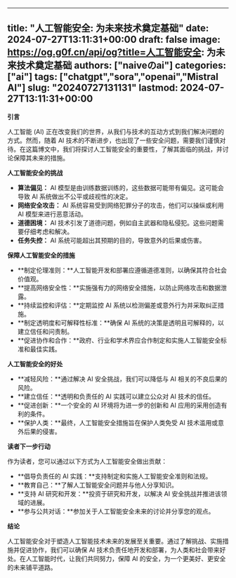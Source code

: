 
---
title: "人工智能安全: 为未来技术奠定基础"
date: 2024-07-27T13:11:31+00:00
draft: false
image: https://og.g0f.cn/api/og?title=人工智能安全: 为未来技术奠定基础
authors: ["naiveのai"]
categories: ["ai"]
tags: ["chatgpt","sora","openai","Mistral AI"]
slug: "20240727131131"
lastmod: 2024-07-27T13:11:31+00:00
---
**引言**

人工智能 (AI) 正在改变我们的世界，从我们与技术的互动方式到我们解决问题的方式。然而，随着 AI 技术的不断进步，也出现了一些安全问题，需要我们谨慎对待。在这篇博文中，我们将探讨人工智能安全的重要性，了解其面临的挑战，并讨论保障其未来的措施。

**人工智能安全的挑战**

* **算法偏见：** AI 模型是由训练数据训练的，这些数据可能带有偏见。这可能会导致 AI 系统做出不公平或歧视性的决定。
* **网络安全攻击：** AI 系统容易受到网络犯罪分子的攻击，他们可以操纵或利用 AI 模型来进行恶意活动。
* **道德困境：** AI 技术引发了道德问题，例如自主武器和隐私侵犯。这些问题需要仔细考虑和解决。
* **任务失控：** AI 系统可能超出其预期的目的，导致意外的后果或伤害。

**保障人工智能安全的措施**

* **制定伦理准则：**人工智能开发和部署应遵循道德准则，以确保其符合社会价值观。
* **提高网络安全性：**实施强有力的网络安全措施，以防止网络攻击和数据泄露。
* **持续监控和评估：**定期监控 AI 系统以检测偏差或意外行为并采取纠正措施。
* **制定透明度和可解释性标准：**确保 AI 系统的决策是透明且可解释的，以建立信任和问责制。
* **促进协作和合作：**政府、行业和学术界应合作制定和实施人工智能安全标准和最佳实践。

**人工智能安全的好处**

* **减轻风险：**通过解决 AI 安全挑战，我们可以降低与 AI 相关的不良后果的风险。
* **建立信任：**透明和负责任的 AI 实践可以建立公众对 AI 技术的信任。
* **促进创新：**一个安全的 AI 环境将为进一步的创新和 AI 应用的采用创造有利的条件。
* **保护人类：**最终，人工智能安全措施旨在保护人类免受 AI 技术滥用或意外后果的侵害。

**读者下一步行动**

作为读者，您可以通过以下方式为人工智能安全做出贡献：

* **倡导负责任的 AI 实践：**支持制定和实施人工智能安全准则和法规。
* **教育自己：**了解人工智能安全问题并与他人分享知识。
* **支持 AI 研究和开发：**投资于研究和开发，以解决 AI 安全挑战并推进该领域的进展。
* **参与公共对话：**参加关于人工智能安全未来的讨论并分享您的观点。

**结论**

人工智能安全对于塑造人工智能技术未来的发展至关重要。通过了解挑战、实施措施并促进协作，我们可以确保 AI 技术负责任地开发和部署，为人类和社会带来好处。在人工智能时代，让我们共同努力，保障 AI 的安全，为一个更美好、更安全的未来铺平道路。